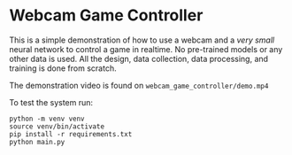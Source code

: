 # Webcam Game Controller

This is a simple demonstration of how to use a webcam and a *very small* neural network to control a game in realtime. No pre-trained models or any other data is used. All the design, data collection, data processing, and training is done from scratch.

The demonstration video is found on `webcam_game_controller/demo.mp4`

To test the system run:

```
python -m venv venv
source venv/bin/activate
pip install -r requirements.txt
python main.py
```

